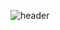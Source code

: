 ![header](https://capsule-render.vercel.app/api?type=venom&color=auto&height=300&section=header&text=I%20AM%20BRO_O&fontSize=90&stroke=000000&theme=default)
<!--
**Bro-o/Bro-o** is a ✨ _special_ ✨ repository because its `README.md` (this file) appears on your GitHub profile.

Here are some ideas to get you started:

- 🔭 I’m currently working on ...
- 🌱 I’m currently learning ...
- 👯 I’m looking to collaborate on ...
- 🤔 I’m looking for help with ...
- 💬 Ask me about ...
- 📫 How to reach me: ...
- 😄 Pronouns: ...
- ⚡ Fun fact: ...
-->
